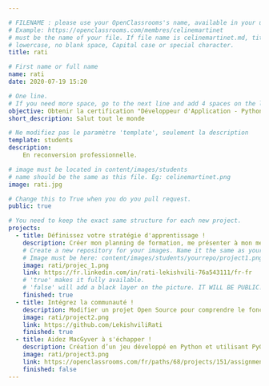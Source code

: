 ```yaml
---

# FILENAME : please use your OpenClassrooms's name, available in your url.
# Example: https://openclassrooms.com/membres/celinemartinet
# must be the name of your file. If file name is celinemartinet.md, title is celinemartinet.
# lowercase, no blank space, Capital case or special character.
title: rati

# First name or full name
name: rati
date: 2020-07-19 15:20

# One line.
# If you need more space, go to the next line and add 4 spaces on the left, as in 'description'.
objective: Obtenir la certification "Développeur d'Application - Python"
short_description: Salut tout le monde

# Ne modifiez pas le paramètre 'template', seulement la description
template: students
description: 
    En reconversion professionnelle.

# image must be located in content/images/students
# name should be the same as this file. Eg: celinemartinet.png
image: rati.jpg

# Change this to True when you do you pull request.
public: true

# You need to keep the exact same structure for each new project.
projects:
  - title: Définissez votre stratégie d'apprentissage !
    description: Créer mon planning de formation, me présenter à mon mentor et à la communauté.
    # Create a new repository for your images. Name it the same as your nickname and profile picture.
    # Image must be here: content/images/students/yourrepo/project1.png
    image: rati/projec_1.png
    link: https://fr.linkedin.com/in/rati-lekishvili-76a543111/fr-fr
    # 'true' makes it fully available.
    # 'false' will add a black layer on the picture. IT WILL BE PUBLIC!
    finished: true
  - title: Intégrez la communauté !
    description: Modifier un projet Open Source pour comprendre le fonctionnement de Git, de Github et des pull requests
    image: rati/project2.png
    link: https://github.com/LekishviliRati
    finished: true
  - title: Aidez MacGyver à s'échapper !
    description: Création d’un jeu développé en Python et utilisant PyGame.
    image: rati/project3.png
    link: https://openclassrooms.com/fr/paths/68/projects/151/assignment
    finished: false
---
```

